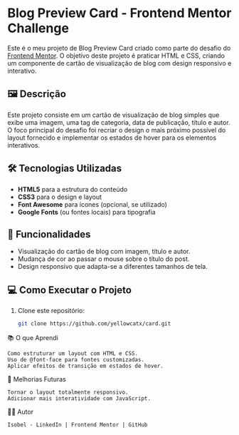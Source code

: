 # Blog Preview Card - Frontend Mentor Challenge

Este é o meu projeto de Blog Preview Card criado como parte do desafio do [Frontend Mentor](https://www.frontendmentor.io). O objetivo deste projeto é praticar HTML e CSS, criando um componente de cartão de visualização de blog com design responsivo e interativo.

## 🖼️ Descrição

Este projeto consiste em um cartão de visualização de blog simples que exibe uma imagem, uma tag de categoria, data de publicação, título e autor. O foco principal do desafio foi recriar o design o mais próximo possível do layout fornecido e implementar os estados de hover para os elementos interativos.

## 🛠️ Tecnologias Utilizadas

- **HTML5** para a estrutura do conteúdo
- **CSS3** para o design e layout
- **Font Awesome** para ícones (opcional, se utilizado)
- **Google Fonts** (ou fontes locais) para tipografia

## 🎯 Funcionalidades

- Visualização do cartão de blog com imagem, título e autor.
- Mudança de cor ao passar o mouse sobre o título do post.
- Design responsivo que adapta-se a diferentes tamanhos de tela.

## 💻 Como Executar o Projeto

1. Clone este repositório:

   ```bash
   git clone https://github.com/yellowcatx/card.git

📚 O que Aprendi

    Como estruturar um layout com HTML e CSS.
    Uso de @font-face para fontes customizadas.
    Aplicar efeitos de transição em estados de hover.

📝 Melhorias Futuras

    Tornar o layout totalmente responsivo.
    Adicionar mais interatividade com JavaScript.

🧑‍💻 Autor

    Isobel - LinkedIn | Frontend Mentor | GitHub
